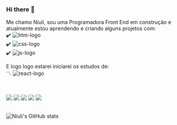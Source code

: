 ### Hi there :raising_hand:

Me chamo Níuli, sou uma Programadora Front End em construção e atualmente estou aprendendo e criando alguns projetos com:
<br>
:heavy_check_mark: <img src="https://img.shields.io/badge/HTML5-E34F26?style=for-the-badge&logo=html5&logoColor=white" alt="htm-logo"/>
<br>
:heavy_check_mark: <img src="https://img.shields.io/badge/CSS3-1572B6?style=for-the-badge&logo=css3&logoColor=white" alt="css-logo"/>
<br>
:heavy_check_mark: <img src="https://img.shields.io/badge/JavaScript-F7DF1E?style=for-the-badge&logo=javascript&logoColor=black" alt="js-logo"/>
<br>

E logo logo estarei iniciarei os estudos de: 
<br>
:part_alternation_mark: <img src="https://img.shields.io/badge/React-20232A?style=for-the-badge&logo=react&logoColor=61DAFB" alt="react-logo"/> 

<br>
<br>
<div>
<a href="https://www.linkedin.com/in/n%C3%ADuli-fernandes-24052427/"><img src="https://img.shields.io/badge/LinkedIn-0077B5?style=for-the-badge&logo=linkedin&logoColor=white"/></a>
<a href="https://t.me/Niulif"><img src="https://img.shields.io/badge/Telegram-2CA5E0?style=for-the-badge&logo=telegram&logoColor=white"/></a>
<a href="[https://wa.me/<556193621580>](https://wa.me/556193621580)"><img src="https://img.shields.io/badge/WhatsApp-25D366?style=for-the-badge&logo=whatsapp&logoColor=white"/></a>
<a href="https://instagram.com/niulif/"><img src="https://img.shields.io/badge/Instagram-E4405F?style=for-the-badge&logo=instagram&logoColor=white"/></a>
<a href="https://web.facebook.com/niulif/"><img src="https://img.shields.io/badge/Facebook-1877F2?style=for-the-badge&logo=facebook&logoColor=white"/></a>  
</div>
<br>

![Niuli's GitHub stats](https://github-readme-stats.vercel.app/api?username=niulif&show_icons=true&theme=tokyonight)
